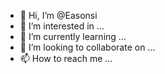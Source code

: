 - 👋 Hi, I’m @Easonsi
- 👀 I’m interested in ...
- 🌱 I’m currently learning ...
- 💞️ I’m looking to collaborate on ...
- 📫 How to reach me ...

<!---
Easonsi/Easonsi is a ✨ special ✨ repository because its `README.md` (this file) appears on your GitHub profile.
You can click the Preview link to take a look at your changes.
--->

